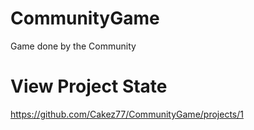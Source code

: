 # CommunityGame
Game done by the Community

# View Project State
https://github.com/Cakez77/CommunityGame/projects/1
